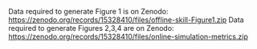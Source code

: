 Data required to generate Figure 1 is on Zenodo: https://zenodo.org/records/15328410/files/offline-skill-Figure1.zip
Data required to generate Figures 2,3,4 are on Zenodo: https://zenodo.org/records/15328410/files/online-simulation-metrics.zip
